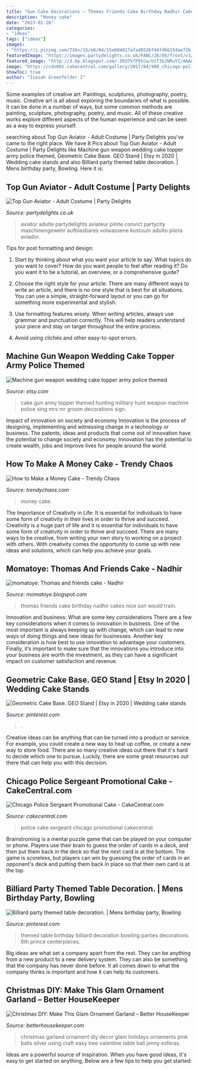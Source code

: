```yaml
---
title: "Gun Cake Decorations ~ Thomas Friends Cake Birthday Nadhir Cakes Nice Son Would Train"
description: "Money cake"
date: "2023-01-28"
categories:
- "ideas"
tags: ["ideas"]
images:
- "https://i.pinimg.com/736x/15/e6/04/15e604017afad8526f44fd66334aef2b.jpg"
featuredImage: "https://images.partydelights.co.uk/FANC/26/89/front/v3/flxm/2.jpg"
featured_image: "http://3.bp.blogspot.com/-IKU7kfP9tCw/UsT3GJNRuYI/AAAAAAAAC4k/sfh6pRZ8Ago/s1600/thomas+and+friends+cake5.JPG"
image: "https://cdn001.cakecentral.com/gallery/2017/04/900_chicago-police-sergeant-promotional-cake-753665WbzRV.jpg"
ShowToc: true
author: "Izaiah Greenfelder I"
---
```



Some examples of creative art: Paintings, sculptures, photography, poetry, music.
Creative art is all about exploring the boundaries of what is possible. It can be done in a number of ways, but some common methods are painting, sculpture, photography, poetry, and music. All of these creative works explore different aspects of the human experience and can be seen as a way to express yourself.

	

		
searching about Top Gun Aviator - Adult Costume | Party Delights you've came to the right place. We have 8 Pics about Top Gun Aviator - Adult Costume | Party Delights like Machine gun weapon wedding cake topper army police themed, Geometric Cake Base. GEO Stand | Etsy in 2020 | Wedding cake stands and also Billiard party themed table decoration. | Mens birthday party, Bowling. Here it is:
		
    
## Top Gun Aviator - Adult Costume | Party Delights

<img loading=lazy src="https://images.partydelights.co.uk/FANC/26/89/front/v3/flxm/2.jpg" onerror="this.onerror=null;this.src='https://tse4.mm.bing.net/th?id=OIP.ILSo9bN5C7qWkgKSf03prgHaJ4&amp;pid=15.1';" alt="Top Gun Aviator - Adult Costume | Party Delights">

_Source: partydelights.co.uk_

>aviator adulte partydelights aviateur pilote convict partycity maschinengewehr aufblasbares volwassene kostuum adulto pilota aviador. 

	

Tips for post formatting and design:
1. Start by thinking about what you want your article to say. What topics do you want to cover? How do you want people to feel after reading it? Do you want it to be a tutorial, an overview, or a comprehensive guide?
2. Choose the right style for your article. There are many different ways to write an article, and there is no one style that is best for all situations. You can use a simple, straight-forward layout or you can go for something more experimental and stylish.

3. Use formatting features wisely. When writing articles, always use grammar and punctuation correctly. This will help readers understand your piece and stay on target throughout the entire process.

4. Avoid using clichés and other easy-to-spot errors.

    
## Machine Gun Weapon Wedding Cake Topper Army Police Themed

<img loading=lazy src="https://img1.etsystatic.com/120/1/6362870/il_fullxfull.1036939159_olsn.jpg" onerror="this.onerror=null;this.src='https://tse1.mm.bing.net/th?id=OIP.6Xjp5ByTSBgK6Ee9HR--vQHaMU&amp;pid=15.1';" alt="Machine gun weapon wedding cake topper army police themed">

_Source: etsy.com_

>cake gun army topper themed hunting military hunt weapon machine police sing mrs mr groom decorations sign. 

	

Impact of innovation on society and economy
Innovation is the process of designing, implementing and witnessing change in a technology or business. The patents, ideas and products that come out of innovation have the potential to change society and economy. Innovation has the potential to create wealth, jobs and improve lives for people around the world.

    
## How To Make A Money Cake - Trendy Chaos

<img loading=lazy src="https://www.trendychaos.com/wp-content/uploads/2019/06/58186905305__D7347071-0D63-45A5-B811-0F2DCD854D07.fullsizerender-768x1024.jpg" onerror="this.onerror=null;this.src='https://tse4.mm.bing.net/th?id=OIP.XARuOPggygGUF-I0DcZWbwHaJ4&amp;pid=15.1';" alt="How to Make a Money Cake - Trendy Chaos">

_Source: trendychaos.com_

>money cake. 

	

The Importance of Creativity in Life: It is essential for individuals to have some form of creativity in their lives in order to thrive and succeed.
Creativity is a huge part of life and it is essential for individuals to have some form of creativity in order to thrive and succeed. There are many ways to be creative, from writing your own story to working on a project with others. With creativity comes the opportunity to come up with new ideas and solutions, which can help you achieve your goals.

    
## Momatoye: Thomas And Friends Cake - Nadhir

<img loading=lazy src="http://3.bp.blogspot.com/-IKU7kfP9tCw/UsT3GJNRuYI/AAAAAAAAC4k/sfh6pRZ8Ago/s1600/thomas+and+friends+cake5.JPG" onerror="this.onerror=null;this.src='https://tse4.mm.bing.net/th?id=OIP.w2WHebqetJfyW62uqXvP-gHaG6&amp;pid=15.1';" alt="momatoye: Thomas and friends cake - Nadhir">

_Source: momatoye.blogspot.com_

>thomas friends cake birthday nadhir cakes nice son would train. 

	

Innovation and business: What are some key considerations
There are a few key considerations when it comes to innovation in business. One of the most important is always keeping up with change, which can lead to new ways of doing things and new ideas for businesses. Another key consideration is how best to use innovation to advantage your customers. Finally, it’s important to make sure that the innovations you introduce into your business are worth the investment, as they can have a significant impact on customer satisfaction and revenue.

    
## Geometric Cake Base. GEO Stand | Etsy In 2020 | Wedding Cake Stands

<img loading=lazy src="https://i.pinimg.com/originals/1a/0c/39/1a0c396e49e14ba883a376b2267ee681.jpg" onerror="this.onerror=null;this.src='https://tse4.mm.bing.net/th?id=OIP.W0lJB3bm-qlNvhGbaXimTwHaMq&amp;pid=15.1';" alt="Geometric Cake Base. GEO Stand | Etsy in 2020 | Wedding cake stands">

_Source: pinterest.com_

>. 

	

Creative ideas can be anything that can be turned into a product or service. For example, you could create a new way to heat up coffee, or create a new way to store food. There are so many creative ideas out there that it's hard to decide which one to pursue. Luckily, there are some great resources out there that can help you with this decision.

    
## Chicago Police Sergeant Promotional Cake - CakeCentral.com

<img loading=lazy src="https://cdn001.cakecentral.com/gallery/2017/04/900_chicago-police-sergeant-promotional-cake-753665WbzRV.jpg" onerror="this.onerror=null;this.src='https://tse2.mm.bing.net/th?id=OIP.Gk32bWboE4TsG8H_MdxrmAHaLH&amp;pid=15.1';" alt="Chicago Police Sergeant Promotional Cake - CakeCentral.com">

_Source: cakecentral.com_

>police cake sergeant chicago promotional cakecentral. 

	

Brainstroming is a mental puzzle game that can be played on your computer or phone. Players use their brain to guess the order of cards in a deck, and then put them back in the deck so that the next card is at the bottom. The game is scoreless, but players can win by guessing the order of cards in an opponent's deck and putting them back in place so that their own card is at the top.

    
## Billiard Party Themed Table Decoration. | Mens Birthday Party, Bowling

<img loading=lazy src="https://i.pinimg.com/736x/15/e6/04/15e604017afad8526f44fd66334aef2b.jpg" onerror="this.onerror=null;this.src='https://tse3.mm.bing.net/th?id=OIP.cpnwfTVoCIigVD-aPH_tFwHaJ4&amp;pid=15.1';" alt="Billiard party themed table decoration. | Mens birthday party, Bowling">

_Source: pinterest.com_

>themed table birthday billiard decoration bowling parties decorations 6th prince centerpieces. 

	

Big ideas are what set a company apart from the rest. They can be anything from a new product to a new delivery system. They can also be something that the company has never done before. It all comes down to what the company thinks is important and how it can help its customers.

    
## Christmas DIY: Make This Glam Ornament Garland – Better HouseKeeper

<img loading=lazy src="http://betterhousekeeper.com/wp-content/uploads/2014/11/Christmas-DIY-Make-This-Glam-Ornament-Garland-budget-diy-project-craft-holidays-decor-decorations3.jpeg" onerror="this.onerror=null;this.src='https://tse3.mm.bing.net/th?id=OIP.8lrqfaC48qpYcaUweGzPCAHaLH&amp;pid=15.1';" alt="Christmas DIY: Make This Glam Ornament Garland – Better HouseKeeper">

_Source: betterhousekeeper.com_

>christmas garland ornament diy decor glam holidays ornaments pink balls silver using craft easy tree valentine table ball jenny esferas. 

	

Ideas are a powerful source of inspiration. When you have good ideas, it's easy to get started on anything. Below are a few tips to help you get started: 

